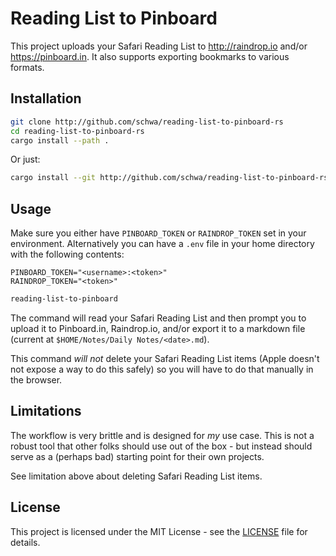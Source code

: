 # Reading List to Pinboard

This project uploads your Safari Reading List to <http://raindrop.io> and/or <https://pinboard.in>. It also supports exporting bookmarks to various formats.

## Installation

```sh
git clone http://github.com/schwa/reading-list-to-pinboard-rs
cd reading-list-to-pinboard-rs
cargo install --path .
```

Or just:

```sh
cargo install --git http://github.com/schwa/reading-list-to-pinboard-rs
```

## Usage

Make sure you either have `PINBOARD_TOKEN` or `RAINDROP_TOKEN` set in your environment. Alternatively you can have a `.env` file in your home directory with the following contents:

```env
PINBOARD_TOKEN="<username>:<token>"
RAINDROP_TOKEN="<token>"
```

```sh
reading-list-to-pinboard
```

The command will read your Safari Reading List and then prompt you to upload it to Pinboard.in, Raindrop.io, and/or export it to a markdown file (current at `$HOME/Notes/Daily Notes/<date>.md`).

This command *will not* delete your Safari Reading List items (Apple doesn't not expose a way to do this safely) so you will have to do that manually in the browser.

## Limitations

The workflow is very brittle and is designed for *my* use case. This is not a robust tool that other folks should use out of the box - but instead should serve as a (perhaps bad) starting point for their own projects.

See limitation above about deleting Safari Reading List items.

## License

This project is licensed under the MIT License - see the [LICENSE](LICENSE) file for details.
